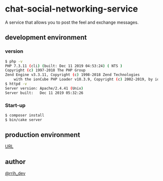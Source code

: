 # chat-social-networking-service
A service that allows you to post the feel and exchange messages.

## development environment
### version
```bash
$ php -v
PHP 7.3.11 (cli) (built: Dec 11 2019 04:53:24) ( NTS )
Copyright (c) 1997-2018 The PHP Group
Zend Engine v3.3.11, Copyright (c) 1998-2018 Zend Technologies
    with the ionCube PHP Loader v10.3.9, Copyright (c) 2002-2019, by ionCube Ltd.
$ httpd -v
Server version: Apache/2.4.41 (Unix)
Server built:   Dec 11 2019 05:32:26
```

### Start-up
```bash
$ composer install
$ bin/cake server
```

## production environment
[URL](https://feel-prod.herokuapp.com)

## author
[@rrih_dev](https://twitter.com/rrih_dev)

